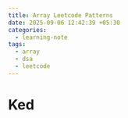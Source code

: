 ```yaml
---
title: Array Leetcode Patterns
date: 2025-09-06 12:42:39 +05:30
categories:
  - learning-note
tags:
  - array
  - dsa
  - leetcode
---
```

# Ked
